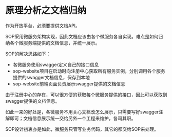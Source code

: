 # 原理分析之文档归纳

作为开放平台，必须要提供文档API。

SOP采用微服务架构实现，因此文档应该由各个微服务各自实现。难点是如何归纳各个微服务端提供的文档信息，并统一展示。

SOP的解决思路如下：

- 各微服务使用swagger定义自己的接口信息
- sop-website项目在启动时向注册中心获取所有服务实例，分别调用各个服务提供的swagger文档信息，保存到本地
- sop-website前端页面负责展示swagger提供的文档信息

由于注册中心的存在，可以很方便的获取每个微服务提供的接口，因此可以获取到swagger提供的文档信息。

如此一来的好处是，各微服务不用关心文档改怎么展示，只需要写好swagger注解即可；文档信息展示统一交给另外一个工程来维护，各司其职。

SOP设计初衷亦是如此，微服务只管写业务代码，其它的都交给SOP来处理。


